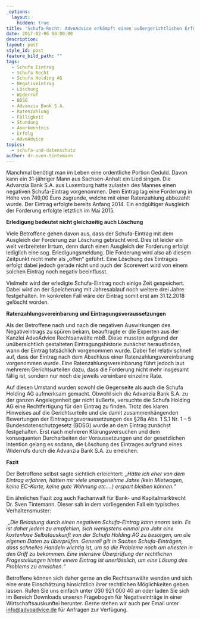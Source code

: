 ```yaml
---
_options:
  layout:
    hidden: true
title: 'Schufa-Recht: AdvoAdvice erkämpft einen außergerichtlichen Erfolg gegen die Advanzia Bank S.A.'
date: 2017-02-06 00:00:00
description:
layout: post
style_id: post
feature_bild_path: ""
tags:
  - Schufa Eintrag
  - Schufa Recht
  - Schufa Holding AG
  - Negativeintrag
  - Löschung
  - Widerruf
  - BDSG
  - Advanzia Bank S.A.
  - Ratenzahlung
  - Fälligkeit
  - Stundung
  - Anerkenntnis
  - Erfolg
  - AdvoAdvice
topics:
  - schufa-und-datenschutz
author: dr-sven-tintemann
---
```



Manchmal benötigt man im Leben eine ordentliche Portion Geduld. Davon kann ein 31-jähriger Mann aus Sachsen-Anhalt ein Lied singen. Die Advanzia Bank S.A. aus Luxemburg hatte zulasten des Mannes einen negativen Schufa-Eintrag vorgenommen. Dem Eintrag lag eine Forderung in Höhe von 749,00 Euro zugrunde, welche mit einer Ratenzahlung abbezahlt wurde. Der Eintrag erfolgte bereits Anfang 2014. Ein endgültiger Ausgleich der Forderung erfolgte letztlich im Mai 2015.

**Erledigung bedeutet nicht gleichzeitig auch Löschung**

Viele Betroffene gehen davon aus, dass der Schufa-Eintrag mit dem Ausgleich der Forderung zur Löschung gebracht wird. Dies ist leider ein weit verbreiteter Irrtum, denn durch einen Ausgleich der Forderung erfolgt lediglich eine sog. Erledigungsmeldung. Die Forderung wird also ab diesem Zeitpunkt nicht mehr als „offen“ geführt. Eine Löschung des Eintrages erfolgt dabei jedoch gerade nicht und auch der Scorewert wird von einem solchen Eintrag noch negativ beeinflusst.

Vielmehr wird der erledigte Schufa-Eintrag noch einige Zeit gespeichert. Dabei wird an der Speicherung mit Jahresablauf noch weitere drei Jahre festgehalten. Im konkreten Fall wäre der Eintrag somit erst am 31.12.2018 gelöscht worden.

**Ratenzahlungsvereinbarung und Eintragungsvoraussetzungen**

Als der Betroffene nach und nach die negativen Auswirkungen des Negativeintrags zu spüren bekam, beauftragte er die Experten aus der Kanzlei AdvoAdvice Rechtsanwälte mbB. Diese mussten aufgrund der unübersichtlich gestalteten Eintragungshistorie zunächst herausfinden, wann der Eintrag tatsächlich vorgenommen wurde. Dabei fiel relativ schnell auf, dass der Eintrag nach dem Abschluss einer Ratenzahlungsvereinbarung vorgenommen wurde. Eine Ratenzahlungsvereinbarung führt jedoch laut mehreren Gerichtsurteilen dazu, dass die Forderung nicht mehr insgesamt fällig ist, sondern nur noch die jeweils vereinbare einzelne Rate.

Auf diesen Umstand wurden sowohl die Gegenseite als auch die Schufa Holding AG aufmerksam gemacht. Obwohl sich die Advanzia Bank S.A. zu der ganzen Angelegenheit gar nicht äußerte, versuchte die Schufa Holding AG eine Rechtfertigung für den Eintrag zu finden. Trotz des klaren Hinweises auf die Gerichtsurteile und die damit zusammenhängenden Bewertungen der Eintragungsvoraussetzungen des §28a Abs. 1 S.1 Nr. 1 – 5 Bundesdatenschutzgesetz (BDSG) wurde an dem Eintrag zunächst festgehalten. Erst nach mehreren Klärungsversuchen und dem konsequenten Durcharbeiten der Voraussetzungen und der gesetzlichen Intention gelang es sodann, die Löschung des Eintrages aufgrund eines Widerrufs durch die Advanzia Bank S.A. zu erreichen.

**Fazit**

Der Betroffene selbst sagte sichtlich erleichtert: *„Hätte ich eher von dem Eintrag erfahren, hätten mir viele unangenehme Jahre (kein Mietwagen, keine EC-Karte, keine gute Wohnung etc….) erspart bleiben können.“*

Ein ähnliches Fazit zog auch Fachanwalt für Bank- und Kapitalmarktrecht Dr. Sven Tintemann. Dieser sah in dem vorliegenden Fall ein typisches Verhaltensmuster:

 *„Die Belastung durch einen negativen Schufa-Eintrag kann enorm sein. Es ist daher jedem zu empfehlen, sich wenigstens einmal pro Jahr eine kostenlose Selbstauskunft von der Schufa Holding AG zu besorgen, um die eigenen Daten zu überprüfen. Generell gilt in Sachen Schufa-Einträgen, dass schnelles Handeln wichtig ist, um so die Probleme noch am ehesten in den Griff zu bekommen. Eine intensive Überprüfung der rechtlichen Fragestellungen hinter einem Eintrag ist unerlässlich, um eine Lösung des Problems zu erreichen.“*

Betroffene können sich daher gerne an die Rechtsanwälte wenden und sich eine erste Einschätzung hinsichtlich ihrer rechtlichen Möglichkeiten geben lassen. Rufen Sie uns einfach unter 030 921 000 40 an oder laden Sie sich im Bereich Downloads unseren Fragebogen für Negativeinträge in einer Wirtschaftsauskunftei herunter. Gerne stehen wir auch per Email unter info@advoadvice.de für Anfragen zur Verfügung.